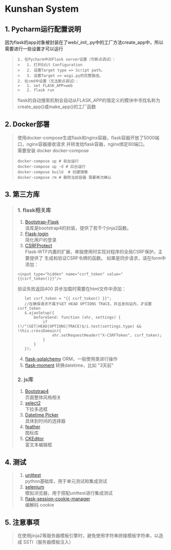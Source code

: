 # Kunshan System
## 1. Pycharm运行配置说明
因为flask的app对象被封装在了web/\__init__.py中的工厂方法create_app中，所以需要进行一些设置才可以运行
>```
>1. 在Pycharm中对Flask server设置（可断点调试）：
>>   1. 打开Edit Configuration
>>   2. 设置Target type => Script path。
>>   3. 设置Target => wsgi.py的完整路径。
>2. 在cmd中设置（无法断点调试）：  
>>   1. set FLASK_APP=web
>>   2. flask run  
>```
>flask的自动搜索机制会自动从FLASK_APP的值定义的模块中寻找名称为create_app()或make_app()的工厂函数
## 2. Docker部署
>使用docker-compose生成flask和nginx容器，flask容器开放了5000端口，nginx容器接收请求
>并转发给flask容器，nginx绑定80端口。  
>需要安装 docker docker-compose
>```
>docker-compose up # 前台运行
>docker-compose up -d # 后台运行
>docker-compose build  # 创建镜像
>docker-compose rm # 删除当前容器 需要再次确认
>```
## 3. 第三方库
>### 1. flask相关库
>1. [Bootstrap-Flask](https://bootstrap-flask.readthedocs.io/en/latest/)  
>该库是bootstrap4的封装，提供了若干个jinja2函数。
>2. [Flask-login](https://flask-login.readthedocs.io/en/latest/)  
>简化用户的登录
>3. [CSRFProtect](http://www.pythondoc.com/flask-wtf/csrf.html)  
>Flask-WTF内置的扩展，单独使用时实现对程序的全局CSRF保护。主要提供了
>生成和验证CSRF令牌的函数。
>如果是同步请求，请在form中添加：
>```
><input type="hidden" name="csrf_token" value="{{csrf_token()}}"/>
>```
>验证失败返回400
>异步加载时需要在html文件中添加：
>```
>    let csrf_token = "{{ csrf_token() }}";
>    //在确保请求不属于GET HEAD OPTIONS TRACE，并且发向站内，才设置csrf_token
>    $.ajaxSetup({
>        beforeSend: function (xhr, settings) {
>            if (!/^(GET|HEAD|OPTIONS|TRACE)$/i.test(settings.type) && !this.crossDomain){
>                xhr.setRequestHeader("X-CSRFToken", csrf_token);
>            }
>        }
>    });
>```
>4. [flask-sqlalchemy](https://flask-sqlalchemy.palletsprojects.com/en/2.x/)
>ORM，一般使用类进行操作
>5. [flask-moment](https://github.com/miguelgrinberg/flask-moment/)
> 转换datetime，比如 "3天前"
>### 2. js库
>1. [Bootstrap4](https://v4.bootcss.com/docs/getting-started/introduction/)  
>页面整体风格相关
>2. [select2](https://select2.org/getting-started/basic-usage)  
>下拉多选框
>3. [Datetime Picker](https://www.malot.fr/bootstrap-datetimepicker/)  
>具体到时间的选择器
>4. [feather](https://feathericons.com/)  
>图标库
>5. [CKEditor](https://ckeditor.com/docs/ckeditor5/latest/builds/guides/integration/configuration.html)  
>富文本编辑框
## 4. 测试
>1. [unittest](https://docs.python.org/3/library/unittest.html)    
>python基础库，用于单元测试和集成测试
>2. [selenium](https://selenium-python.readthedocs.io/)  
>模拟浏览器，用于搭配unittest进行集成测试  
>3. [flask-session-cookie-manager](https://github.com/noraj/flask-session-cookie-manager)  
>编解码 cookie

## 5. 注意事项
> 在使用jinja2等服务器模板引擎时，避免使用字符串拼接模板字符串，以造成
>SSTI（服务器模板注入）